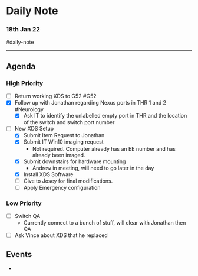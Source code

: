 # Daily Note
### 18th Jan 22

#daily-note 

---

## Agenda
### High Priority
- [ ] Return working XDS to G52 #G52 
- [x] Follow up with Jonathan regarding Nexus ports in THR 1 and 2 #Neurology 
	- [x] Ask IT to identify the unlabelled empty port in THR and the location of the switch and switch port number
- [ ] New XDS Setup
	- [x] Submit Item Request to Jonathan
	- [x] Submit IT Win10 imaging request
		- Not required. Computer already has an EE number and has already been imaged.
	- [x] Submit downstairs for hardware mounting
		- Andrew in meeting, will need to go later in the day
	- [x] Install XDS Software
	- [ ] Give to Josey for final modifications.
	- [ ] Apply Emergency configuration

### Low Priority
- [ ] Switch QA
	- Currently connect to a bunch of stuff, will clear with Jonathan then QA
- [ ] Ask Vince about XDS that he replaced

## Events
- 
